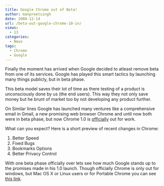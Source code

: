 ```yaml
---
title: Google Chrome out of Beta!
author: manpreetsingh
date: 2008-12-14
url: /beta-out-google-chrome-10-in/
views:
  - 13
categories:
  - News
tags:
  - Chrome
  - Google
---
```

Finally the moment has arrived when Google decided to atleast remove beta from one of its services. Google has played this smart tactics by launching many things publicly, but in beta phase.

<!--more-->This beta model saves their lot of time as there testing of a product is unconsciously done by us (the end users). This way they not only save money but he brunt of market too by not developing any product further.

On Similar lines Google has launched many ventures like a comprehensive email in Gmail, a new promising web browser Chrome and until now both were in beta phase, but now Chrome 1.0 is <a href="http://googleblog.blogspot.com/2008/12/google-chrome-beta.html" onclick="_gaq.push(['_trackEvent', 'outbound-article', 'http://googleblog.blogspot.com/2008/12/google-chrome-beta.html', 'officially']);" target="_blank">officially</a> out for work.

What can you expect? Here is a short preview of recent changes in Chrome:

  1. Better Speed
  2. Fixed Bugs
  3. Bookmarks Options
  4. Better Privacy Control

With one beta phase officially over lets see how much Google stands up to the promises made in his 1.0 launch. Though officially Chrome is only out for windows, but Mac OS X or Linux users or for Portable Chrome you can see <a href="http://www.cyberspirits.net/2008/09/google-chrome-now-available-for-windows-linux-mac-os-x-and-usb-drives/" onclick="_gaq.push(['_trackEvent', 'outbound-article', 'http://www.cyberspirits.net/2008/09/google-chrome-now-available-for-windows-linux-mac-os-x-and-usb-drives/', 'this link']);" target="_blank">this link</a>.
